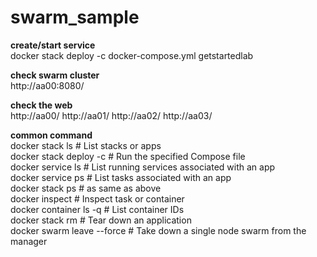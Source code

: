 # swarm_sample

**create/start service**  
docker stack deploy -c docker-compose.yml getstartedlab

**check swarm cluster**  
http://aa00:8080/

**check the web**  
http://aa00/
http://aa01/
http://aa02/
http://aa03/

**common command**  
docker stack ls                                            # List stacks or apps  
docker stack deploy -c <composefile> <appname>  # Run the specified Compose file  
docker service ls                 # List running services associated with an app  
docker service ps <service>                  # List tasks associated with an app  
docker stack ps  <service>                                    # as same as above  
docker inspect <task or container>                   # Inspect task or container  
docker container ls -q                                      # List container IDs  
docker stack rm <appname>                             # Tear down an application  
docker swarm leave --force      # Take down a single node swarm from the manager  
  
